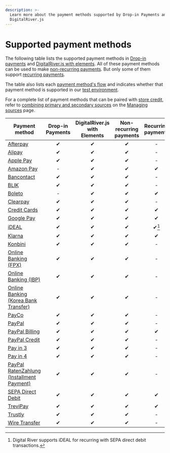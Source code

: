 ```yaml
---
description: >-
  Learn more about the payment methods supported by Drop-in Payments and
  DigitalRiver.js
---
```


# Supported payment methods

The following table lists the supported payment methods in [Drop-in payments](../payments-solutions/drop-in/) and [DigitalRiver.js with elements](../payments-solutions/digitalriver.js/). All of these payment methods can be used to make [non-recurring payments](../sources/#reusable-or-single-use). But only some of them support [recurring payments](../sources/#reusable-or-single-use).&#x20;

The table also lists each [payment method's flow](../sources/#payment-flow) and indicates whether that payment method is supported in our [test environment](broken-reference).

For a complete list of payment methods that can be paired with [store credit](../../shopper-apis/shopper-basics/common-use-cases/applying-store-credit.md), refer to [combining primary and secondary sources](../sources/using-the-source-identifier.md#combining-primary-and-secondary-payment-sources) on the [Managing sources](../sources/using-the-source-identifier.md) page.

| Payment method                                                                          | Drop-in Payments | DigitalRiver.js with Elements | Non-recurring payments | Recurring payments | Authentication flow |
| --------------------------------------------------------------------------------------- | :--------------: | :---------------------------: | :--------------------: | :----------------: | :-----------------: |
| [Afterpay](afterpay.md)                                                                 |         ✔        |               ✔               |            ✔           |          -         |      `redirect`     |
| [Alipay](alipay.md)                                                                     |         ✔        |               ✔               |            ✔           |          -         |      `redirect`     |
| [Apple Pay](apple-pay.md)                                                               |         ✔        |               ✔               |            ✔           |          -         |      `standard`     |
| [Amazon Pay](amazon-pay.md)                                                             |         -        |               ✔               |            ✔           |          ✔         |      `redirect`     |
| [Bancontact](bancontact.md)                                                             |         ✔        |               ✔               |            ✔           |          -         |      `redirect`     |
| [BLIK](blik.md)                                                                         |         ✔        |               ✔               |            ✔           |          -         |      `redirect`     |
| [Boleto](boleto.md)                                                                     |         -        |               ✔               |            ✔           |          ✔         |      `redirect`     |
| [Clearpay](clearpay.md)                                                                 |         ✔        |               ✔               |            ✔           |          -         |      `redirect`     |
| [Credit Cards](credit-cards.md)                                                         |         ✔        |               ✔               |            ✔           |          ✔         |      `standard`     |
| [Google Pay](google-pay.md)                                                             |         ✔        |               ✔               |            ✔           |          ✔         |      `standard`     |
| [iDEAL](ideal.md)                                                                       |         ✔        |               ✔               |            ✔           |        ✔[^1]       |      `redirect`     |
| [Klarna](klarna.md)                                                                     |         ✔        |               ✔               |            ✔           |          ✔         |      `redirect`     |
| [Konbini](konbini.md)                                                                   |         ✔        |               ✔               |            ✔           |          -         |      `receiver`     |
| [Online Banking (FPX)](fpx-online-banking.md)                                           |         ✔        |               ✔               |            ✔           |          -         |      `redirect`     |
| [Online Banking (IBP)](online-banking-ibp.md)                                           |         ✔        |               ✔               |            ✔           |          -         |      `redirect`     |
| [Online Banking (Korea Bank Transfer)](korea-bank-transfer-online-banking.md)           |         ✔        |               ✔               |            ✔           |          -         |      `redirect`     |
| [PayCo](payco.md)                                                                       |         ✔        |               ✔               |            ✔           |          -         |      `redirect`     |
| [PayPal](paypal.md)                                                                     |         ✔        |               ✔               |            ✔           |          -         |      `redirect`     |
| [PayPal Billing](paypal-billing-agreement.md)                                           |         ✔        |               ✔               |            ✔           |          ✔         |      `redirect`     |
| [PayPal Credit](paypal-credit.md)                                                       |         ✔        |               ✔               |            ✔           |          -         |      `redirect`     |
| [Pay in 3](paypal-pay-in-3.md)                                                          |         ✔        |               ✔               |            ✔           |          -         |      `redirect`     |
| [Pay in 4](paypal-pay-in-4.md)                                                          |         ✔        |               ✔               |            ✔           |          -         |      `redirect`     |
| [PayPal RatenZahlung (Installment Payment)](paypal-ratenzahlung-installment-payment.md) |         ✔        |               ✔               |            ✔           |          -         |      `redirect`     |
| [SEPA Direct Debit](sepa-direct-debit.md)                                               |         ✔        |               ✔               |            ✔           |          ✔         |      `redirect`     |
| [TreviPay](trevipay.md)                                                                 |         ✔        |               ✔               |            ✔           |          ✔         |      `redirect`     |
| [Trustly](trustly.md)                                                                   |         ✔        |               ✔               |            ✔           |          -         |      `redirect`     |
| [Wire Transfer](wire-transfer.md)                                                       |         ✔        |               ✔               |            ✔           |          -         |      `receiver`     |

[^1]: Digital River supports iDEAL for recurring with SEPA direct debit transactions.
